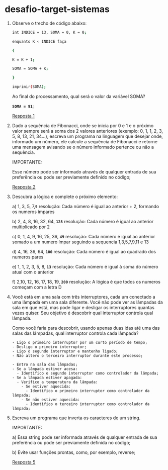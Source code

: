 # desafio-target-sistemas

1. Observe o trecho de código abaixo:

    ```bash
    int INDICE = 13, SOMA = 0, K = 0;

    enquanto K < INDICE faça

    {

    K = K + 1;

    SOMA = SOMA + K;

    }

    imprimir(SOMA);
    ```

    Ao final do processamento, qual será o valor da variável SOMA?
    <p><strong><code>SOMA = 91</code></strong>;</p>
    
    [Resposta 1](https://github.com/Nizoszz/desafio_target_sistemas/blob/master/sum_index/src/main/java/com/targetsistemas/sum_index/SumIndexApplication.java)
   

3. Dado a sequência de Fibonacci, onde se inicia por 0 e 1 e o próximo valor sempre será a soma dos 2 valores anteriores (exemplo: 0, 1, 1, 2, 3, 5, 8, 13, 21, 34...), escreva um programa na linguagem que desejar onde, informado um número, ele calcule a sequência de Fibonacci e retorne uma mensagem avisando se o número informado pertence ou não a sequência.

    <p>IMPORTANTE:</p>
    <p>Esse número pode ser informado através de qualquer entrada de sua preferência ou pode ser previamente definido no código;</p>

    [Resposta 2](https://github.com/Nizoszz/desafio_target_sistemas/blob/master/fibonacci/src/main/java/com/targetsistemas/fibonacci/FibonacciApplication.java)
   

3) Descubra a lógica e complete o próximo elemento:

    <p>a) 1, 3, 5, 7,<strong><code>9</code></strong> resolução: Cada número é igual ao anterior + 2, formando os numeros ímpares</p>

    <p>b) 2, 4, 8, 16, 32, 64, <strong><code>128</code></strong> resolução: Cada número é igual ao anterior multiplicado por 2</p>

    <p>c) 0, 1, 4, 9, 16, 25, 36, <strong><code>49</code></strong> resolução: Cada número é igual ao anterior somado a um numero ímpar seguindo a sequencia 1,3,5,7,9,11 e 13 </p>

    <p>d) 4, 16, 36, 64, <strong><code>100</code></strong> resolução: Cada número é igual ao quadrado dos numeros pares</p>

    <p>e) 1, 1, 2, 3, 5, 8, <strong><code>13</code></strong> resolução: Cada número é igual à soma do número atual com o anterior</p>

    <p>f) 2,10, 12, 16, 17, 18, 19, <strong><code>200</code></strong> resolução: A lógica é que todos os numeros começam com a letra D</p>
    

4. Você está em uma sala com três interruptores, cada um conectado a uma lâmpada em uma sala diferente. Você não pode ver as lâmpadas da sala em que está, mas pode ligar e desligar os interruptores quantas vezes quiser. Seu objetivo é descobrir qual interruptor controla qual lâmpada.

    Como você faria para descobrir, usando apenas duas idas até uma das salas das lâmpadas, qual interruptor controla cada lâmpada?


    ```
    - Ligo o primeiro interruptor por um curto período de tempo;
    - Desligo o primeiro interruptor;
    - Ligo o segundo interruptor e mantenho ligado;
    - Não altero o terceiro interruptor durante este processo;
    
    - Entro na sala das lâmpadas;
    - Se a lâmpada estiver acesa:
      - Identifico o segundo interruptor como controlador da lâmpada;
    - Se a lâmpada estiver apagada:
      - Verifico a temperatura da lâmpada:
        - Se estiver aquecida:
          - Identifico o primeiro interruptor como controlador da lâmpada;
        - Se não estiver aquecida:
          - Identifico o terceiro interruptor como controlador da lâmpada;
    ```


5. Escreva um programa que inverta os caracteres de um string.

    <p>IMPORTANTE:</p>
    <p> a) Essa string pode ser informada através de qualquer entrada de sua preferência ou pode ser previamente definida no código;</p>
    <p>b) Evite usar funções prontas, como, por exemplo, reverse;</p>

    [Resposta 5](https://github.com/Nizoszz/desafio_target_sistemas/blob/master/reverse_string/src/main/java/com/targetsistemas/reverse_string/ReverseStringApplication.java)
